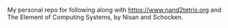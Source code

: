 My personal repo for following along with https://www.nand2tetris.org and The Element of Computing Systems, by Nisan and Schocken.
